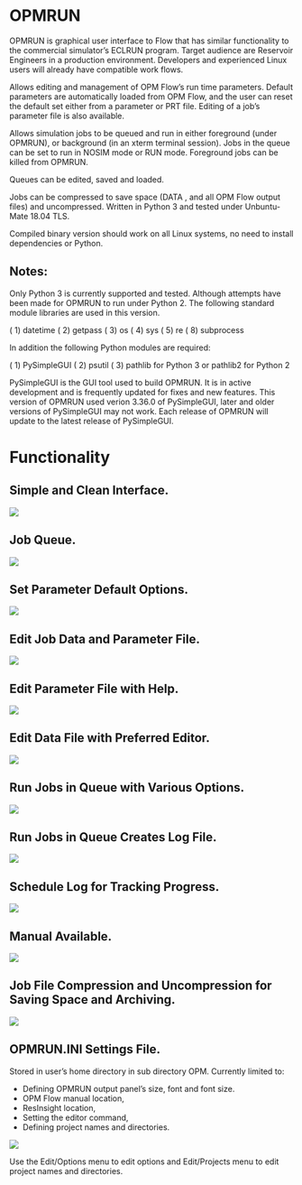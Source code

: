 # OPMRUN
OPMRUN is graphical user interface to Flow that has similar functionality to the commercial simulator’s ECLRUN program. Target audience are Reservoir Engineers in a production environment. Developers and experienced Linux users will already have compatible work flows.

Allows editing and management of OPM Flow’s run time parameters. Default parameters are automatically loaded from OPM Flow, and the user can reset the default set either from a parameter or PRT file. Editing of a job’s parameter file is also available.

Allows simulation jobs to be queued and run in either foreground (under OPMRUN), or background (in an xterm terminal session). Jobs in the queue can be set to run in NOSIM mode or RUN mode.
Foreground jobs can be killed from OPMRUN.

Queues can be edited, saved and loaded.

Jobs can be compressed to save space (DATA , and all OPM Flow output files) and uncompressed.
Written in Python 3 and tested under Unbuntu-Mate 18.04 TLS.

Compiled binary version should work on all Linux systems, no need to install dependencies or Python.

## Notes:
Only Python 3 is currently supported and tested. Although attempts have been made for OPMRUN to run under
Python 2. The following standard module libraries are used in this version.

( 1) datetime
( 2) getpass
( 3) os
( 4) sys
( 5) re
( 8) subprocess

In addition the following Python modules are required:

( 1) PySimpleGUI
( 2) psutil
( 3) pathlib for Python 3 or pathlib2 for Python 2

PySimpleGUI is the GUI tool used to build OPMRUN. It is in active development and is frequently updated
for fixes and new features. This version of OPMRUN used verion 3.36.0 of PySimpleGUI, later and older
versions of PySimpleGUI may not work. Each release of OPMRUN will update to the latest release of
PySimpleGUI.

# Functionality

## Simple and Clean Interface.

![](.images/Figure01.png)

## Job Queue.

![](.images/Figure02.png)

## Set Parameter Default Options.

![](.images/Figure03.png)

## Edit Job Data and Parameter File.

![](.images/Figure04.png)

## Edit Parameter File with Help.
![](.images/Figure05.png)

## Edit Data File with Preferred Editor.

![](.images/Figure06.png)

## Run Jobs in Queue with Various Options.

![](.images/Figure07.png)

## Run Jobs in Queue Creates Log File.

![](.images/Figure08.png)

## Schedule Log for Tracking Progress.

![](.images/Figure09.png)

## Manual Available.

![](.images/Figure10.png)

## Job File Compression and Uncompression for Saving Space and Archiving.

![](.images/Figure11.png)

## OPMRUN.INI Settings File.

Stored in user’s home directory in sub directory OPM. Currently  limited to:
  * Defining OPMRUN output panel’s size, font and font size.
  * OPM Flow manual location,
  * ResInsight location,
  * Setting the editor command,
  * Defining project names and directories.

![](.images/Figure12.png)

Use the Edit/Options menu to edit options and Edit/Projects menu to edit project names and directories.


